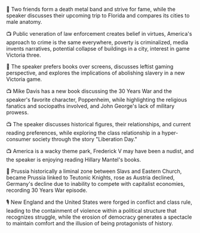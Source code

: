 🎸 Two friends form a death metal band and strive for fame, while the speaker discusses their upcoming trip to Florida and compares its cities to male anatomy.

📺 Public veneration of law enforcement creates belief in virtues, America's approach to crime is the same everywhere, poverty is criminalized, media invents narratives, potential collapse of buildings in a city, interest in game Victoria three.

📱 The speaker prefers books over screens, discusses leftist gaming perspective, and explores the implications of abolishing slavery in a new Victoria game.

📺 Mike Davis has a new book discussing the 30 Years War and the speaker's favorite character, Poppenheim, while highlighting the religious fanatics and sociopaths involved, and John George's lack of military prowess.

📺 The speaker discusses historical figures, their relationships, and current reading preferences, while exploring the class relationship in a hyper-consumer society through the story "Liberation Day."

📺 America is a wacky theme park, Frederick V may have been a nudist, and the speaker is enjoying reading Hillary Mantel's books.

📝 Prussia historically a liminal zone between Slavs and Eastern Church, became Prussia linked to Teutonic Knights, rose as Austria declined, Germany's decline due to inability to compete with capitalist economies, recording 30 Years War episode.

🎙️ New England and the United States were forged in conflict and class rule, leading to the containment of violence within a political structure that recognizes struggle, while the erosion of democracy generates a spectacle to maintain comfort and the illusion of being protagonists of history.

